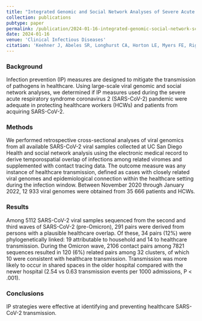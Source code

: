 ```yaml
---
title: "Integrated Genomic and Social Network Analyses of Severe Acute Respiratory Syndrome Coronavirus 2 Transmission in the Healthcare Setting"
collection: publications
pubtype: paper
permalink: /publication/2024-01-16-integrated-genomic-social-network-sc2-healthcare
date: 2024-01-16
venue: 'Clinical Infectious Diseases'
citation: 'Keehner J, Abeles SR, Longhurst CA, Horton LE, Myers FE, Riggs-Rodriguez L, Ahmad M, Baxter S, Boussina A, Cantrell K, Cardenas P, De Hoff P, El-Kareh R, Holland J, Ikeda D, Kurashige K, Laurent LC, Aigner S, Andersen KG, Anderson C, Baer NA, Barber T, Bauk M, Beck JN, Belda-Ferre P, Betty M, Birmingham A, Castro-Martinez A, Cheung W, Fisch KM, Gangavarapu K, Gargano I, Hakim A, Harsono S, Henson B, Hobbs C, Holmes J, Jepsen K, Kurzban E, Marotz CA, Matteson NL, <b>Moshiri N</b>, Ngo TT, Ostrander TR, Perkins S, Plascencia A, Rivera An, Rivera Ar, Salido RA, Seaver P, Schwab M, Veder A, Zeller M, Lucas A, Pride D, Sathe S, Tran AR, Vasylyeva TI, Yeo G, Knight R, Wertheim JO, Torriani FJ (2024). "Integrated Genomic and Social Network Analyses of Severe Acute Respiratory Syndrome Coronavirus 2 Transmission in the Healthcare Setting." <i>Clinical Infectious Diseases</i>. ciad738. <a href="https://doi.org/10.1093/cid/ciad738" target="_blank">doi:10.1093/cid/ciad738</a>'
---
```

### Background
Infection prevention (IP) measures are designed to mitigate the transmission of pathogens in healthcare. Using large-scale viral genomic and social network analyses, we determined if IP measures used during the severe acute respiratory syndrome coronavirus 2 (SARS-CoV-2) pandemic were adequate in protecting healthcare workers (HCWs) and patients from acquiring SARS-CoV-2.

### Methods
We performed retrospective cross-sectional analyses of viral genomics from all available SARS-CoV-2 viral samples collected at UC San Diego Health and social network analysis using the electronic medical record to derive temporospatial overlap of infections among related viromes and supplemented with contact tracing data. The outcome measure was any instance of healthcare transmission, defined as cases with closely related viral genomes and epidemiological connection within the healthcare setting during the infection window. Between November 2020 through January 2022, 12 933 viral genomes were obtained from 35 666 patients and HCWs.

### Results
Among 5112 SARS-CoV-2 viral samples sequenced from the second and third waves of SARS-CoV-2 (pre-Omicron), 291 pairs were derived from persons with a plausible healthcare overlap. Of these, 34 pairs (12%) were phylogenetically linked: 19 attributable to household and 14 to healthcare transmission. During the Omicron wave, 2106 contact pairs among 7821 sequences resulted in 120 (6%) related pairs among 32 clusters, of which 10 were consistent with healthcare transmission. Transmission was more likely to occur in shared spaces in the older hospital compared with the newer hospital (2.54 vs 0.63 transmission events per 1000 admissions, P < .001).

### Conclusions
IP strategies were effective at identifying and preventing healthcare SARS-CoV-2 transmission.

